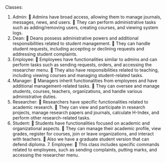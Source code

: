 Classes:
1. Admin:
 Admins have broad access, allowing them to manage journals, messages, news,
and users.
 They can perform administrative tasks such as adding/removing users, creating courses, and viewing system logs.
2. Dean:
 Deans possess administrative powers and additional responsibilities related to
student management.
 They can handle student requests, including accepting or declining requests and addressing student complaints.
3. Employee:
 Employees have functionalities similar to admins and can perform tasks such as
sending requests, orders, and accessing the researcher menu.
 They also have responsibilities related to teaching, including viewing courses and managing student-related tasks.
4. Manager:
 Managers inherit functionalities from employees and have additional
management-related tasks.
 They can oversee and manage students, courses, teachers, organizations, and handle various administrative duties.
5. Researcher:
 Researchers have specific functionalities related to academic research.
 They can view and participate in research projects, manage research papers and journals, calculate H-Index, and perform other research-related tasks.
6. Student:
 Students have functionalities focused on academic and organizational aspects.
 They can manage their academic profile, view grades, register for courses, join or leave organizations, and interact with teachers.
 Also we have a graduate student version that can defend diploma. 7. Employee:
 This class includes specific commands related to employees, such as sending complaints, putting marks, and accessing the researcher menu.
